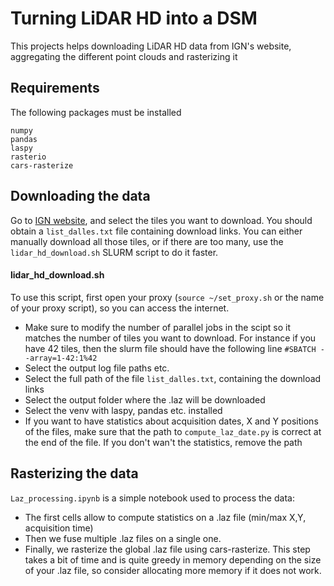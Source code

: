 # Turning LiDAR HD into a DSM

This projects helps downloading LiDAR HD data from IGN's website, aggregating the different point clouds and rasterizing it

## Requirements
The following packages must be installed
```
numpy
pandas
laspy
rasterio
cars-rasterize
```

## Downloading the data
Go to [IGN website](https://geoservices.ign.fr/lidarhd), and select the tiles you want to download. You should obtain a `list_dalles.txt` file containing download links.
You can either manually download all those tiles, or if there are too many, use the `lidar_hd_download.sh` SLURM script to do it faster.

#### lidar_hd_download.sh
To use this script, first open your proxy (`source ~/set_proxy.sh` or the name of your proxy script), so you can access the internet.
- Make sure to modify the number of parallel jobs in the scipt so it matches the number of tiles you want to download. For instance if you have 42 tiles, then the slurm file should have the following line
`#SBATCH --array=1-42:1%42`
- Select the output log file paths etc.
- Select the full path of the file `list_dalles.txt`, containing the download links
- Select the output folder where the .laz will be downloaded
- Select the venv with laspy, pandas etc. installed
- If you want to have statistics about acquisition dates, X and Y positions of the files, make sure that the path to `compute_laz_date.py` is correct at the end of the file. If you don't wan't the statistics, remove the path


## Rasterizing the data
`Laz_processing.ipynb` is a simple notebook used to process the data:
- The first cells allow to compute statistics on a .laz file (min/max X,Y, acquisition time)
- Then we fuse multiple .laz files on a single one.
- Finally, we rasterize the global .laz file using cars-rasterize. This step takes a bit of time and is quite greedy in memory depending on the size of your .laz file, so consider allocating more memory if it does not work.


